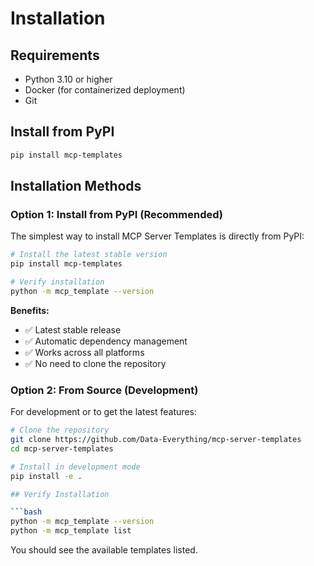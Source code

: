 # Installation

## Requirements

- Python 3.10 or higher
- Docker (for containerized deployment)
- Git

## Install from PyPI

```bash
pip install mcp-templates
```

## Installation Methods

### Option 1: Install from PyPI (Recommended)

The simplest way to install MCP Server Templates is directly from PyPI:

```bash
# Install the latest stable version
pip install mcp-templates

# Verify installation
python -m mcp_template --version
```

**Benefits:**
- ✅ Latest stable release
- ✅ Automatic dependency management
- ✅ Works across all platforms
- ✅ No need to clone the repository

### Option 2: From Source (Development)

For development or to get the latest features:

```bash
# Clone the repository
git clone https://github.com/Data-Everything/mcp-server-templates
cd mcp-server-templates

# Install in development mode
pip install -e .

## Verify Installation

```bash
python -m mcp_template --version
python -m mcp_template list
```

You should see the available templates listed.
